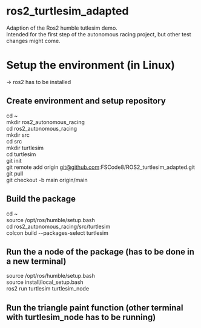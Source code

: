 # ros2_turtlesim_adapted
Adaption of the Ros2 humble tutlesim demo.  
Intended for the first step of the autonomous racing project, but other test changes might come.  

# Setup the environment (in Linux)
  -> ros2 has to be installed  
  
## Create environment and setup repository
cd ~  
mkdir ros2_autonomous_racing  
cd ros2_autonomous_racing  
mkdir src  
cd src  
mkdir turtlesim  
cd turtlesim  
git init  
git remote add origin git@github.com:FSCode8/ROS2_turtlesim_adapted.git  
git pull  
git checkout -b main origin/main  

## Build the package 
cd ~  
source /opt/ros/humble/setup.bash  
cd ros2_autonomous_racing/src/turtlesim  
colcon build --packages-select turtlesim  

## Run the a node of the package (has to be done in a new terminal)
source /opt/ros/humble/setup.bash  
source install/local_setup.bash  
ros2 run turtlesim turtlesim_node  

## Run the triangle paint function (other terminal with turtlesim_node has to be running)



